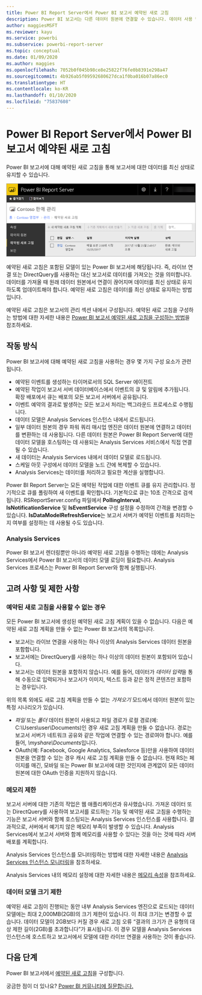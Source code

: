 ```yaml
---
title: Power BI Report Server에서 Power BI 보고서 예약된 새로 고침
description: Power BI 보고서는 다른 데이터 원본에 연결할 수 있습니다. 데이터 사용 방법에 따라 다른 데이터 원본을 사용할 수 있습니다.
author: maggiesMSFT
ms.reviewer: kayu
ms.service: powerbi
ms.subservice: powerbi-report-server
ms.topic: conceptual
ms.date: 01/09/2020
ms.author: maggies
ms.openlocfilehash: 7052b0f045b98ce8e25822f76fe0b8391e298a47
ms.sourcegitcommit: 4b926ab5f09592680627dca1f0ba016b07a86ec0
ms.translationtype: HT
ms.contentlocale: ko-KR
ms.lasthandoff: 01/10/2020
ms.locfileid: "75837608"
---
```

# <a name="power-bi-report-scheduled-refresh-in-power-bi-report-server"></a>Power BI Report Server에서 Power BI 보고서 예약된 새로 고침
Power BI 보고서에 대해 예약된 새로 고침을 통해 보고서에 대한 데이터를 최신 상태로 유지할 수 있습니다.

![Power BI Report Server 내의 예약된 새로 고침](media/scheduled-refresh/scheduled-refresh-success.png)

예약된 새로 고침은 포함된 모델이 있는 Power BI 보고서에 해당됩니다. 즉, 라이브 연결 또는 DirectQuery를 사용하는 대신 보고서로 데이터를 가져오는 것을 의미합니다. 데이터를 가져올 때 원래 데이터 원본에서 연결이 끊어지며 데이터를 최신 상태로 유지하도록 업데이트해야 합니다. 예약된 새로 고침은 데이터를 최신 상태로 유지하는 방법입니다.

예약된 새로 고침은 보고서의 관리 섹션 내에서 구성됩니다. 예약된 새로 고침을 구성하는 방법에 대한 자세한 내용은 [Power BI 보고서 예약된 새로 고침을 구성하는 방법](configure-scheduled-refresh.md)을 참조하세요.

## <a name="how-this-works"></a>작동 방식
Power BI 보고서에 대해 예약된 새로 고침을 사용하는 경우 몇 가지 구성 요소가 관련됩니다.

* 예약된 이벤트를 생성하는 타이머로서의 SQL Server 에이전트
* 예약된 작업이 보고서 서버 데이터베이스에서 이벤트의 큐 및 알림에 추가됩니다. 확장 배포에서 큐는 배포의 모든 보고서 서버에서 공유됩니다.
* 이벤트 예약의 결과로 발생하는 모든 보고서 처리는 백그라운드 프로세스로 수행됩니다.
* 데이터 모델은 Analysis Services 인스턴스 내에서 로드됩니다.
* 일부 데이터 원본의 경우 파워 쿼리 매시업 엔진은 데이터 원본에 연결하고 데이터를 변환하는 데 사용됩니다. 다른 데이터 원본은 Power BI Report Server에 대한 데이터 모델을 호스팅하는 데 사용되는 Analysis Services 서비스에서 직접 연결될 수 있습니다.
* 새 데이터는 Analysis Services 내에서 데이터 모델로 로드됩니다.
* 스케일 아웃 구성에서 데이터 모델을 노드 간에 복제할 수 있습니다.
* Analysis Services는 데이터를 처리하고 필요한 계산을 실행합니다.

Power BI Report Server는 모든 예약된 작업에 대한 이벤트 큐를 유지 관리합니다. 정기적으로 큐를 폴링하여 새 이벤트를 확인합니다. 기본적으로 큐는 10초 간격으로 검색됩니다. RSReportServer.config 파일에서 **PollingInterval**, **IsNotificationService** 및 **IsEventService** 구성 설정을 수정하여 간격을 변경할 수 있습니다. **IsDataModelRefreshService**는 보고서 서버가 예약된 이벤트를 처리하는지 여부를 설정하는 데 사용될 수도 있습니다.

### <a name="analysis-services"></a>Analysis Services
Power BI 보고서 렌더링뿐만 아니라 예약된 새로 고침을 수행하는 데에는 Analysis Services에서 Power BI 보고서의 데이터 모델 로딩이 필요합니다. Analysis Services 프로세스는 Power BI Report Server와 함께 실행됩니다.

## <a name="considerations-and-limitations"></a>고려 사항 및 제한 사항
### <a name="when-scheduled-refresh-cant-be-used"></a>예약된 새로 고침을 사용할 수 없는 경우
모든 Power BI 보고서에 생성된 예약된 새로 고침 계획이 있을 수 없습니다. 다음은 예약된 새로 고침 계획을 만들 수 없는 Power BI 보고서의 목록입니다.

* 보고서는 라이브 연결을 사용하는 하나 이상의 Analysis Services 데이터 원본을 포함합니다.
* 보고서에는 DirectQuery를 사용하는 하나 이상의 데이터 원본이 포함되어 있습니다.
* 보고서는 데이터 원본을 포함하지 않습니다. 예를 들어, 데이터가 *데이터 입력*을 통해 수동으로 입력되거나 보고서가 이미지, 텍스트 등과 같은 정적 콘텐츠만 포함하는 경우입니다.

위의 목록 외에도 새로 고침 계획을 만들 수 없는 *가져오기* 모드에서 데이터 원본이 있는 특정 시나리오가 있습니다.

* *파일* 또는 *폴더* 데이터 원본이 사용되고 파일 경로가 로컬 경로(예: C:\Users\user\Documents)인 경우 새로 고침 계획을 만들 수 없습니다. 경로는 보고서 서버가 네트워크 공유와 같은 작업에 연결할 수 있는 경로여야 합니다. 예를 들어, *\\myshare\Documents*입니다.
* OAuth(예: Facebook, Google Analytics, Salesforce 등)만을 사용하여 데이터 원본을 연결할 수 있는 경우 캐시 새로 고침 계획을 만들 수 없습니다. 현재 RS는 페이지를 매긴, 모바일 또는 Power BI 보고서에 대한 것인지에 관계없이 모든 데이터 원본에 대한 OAuth 인증을 지원하지 않습니다.

### <a name="memory-limits"></a>메모리 제한
보고서 서버에 대한 기존의 작업은 웹 애플리케이션과 유사했습니다. 가져온 데이터 또는 DirectQuery를 사용하여 보고서를 로드하는 기능 및 예약된 새로 고침을 수행하는 기능은 보고서 서버와 함께 호스팅되는 Analysis Services 인스턴스를 사용합니다. 결과적으로, 서버에서 예기치 않은 메모리 부족이 발생할 수 있습니다. Analysis Services에서 보고서 서버와 함께 메모리를 사용할 수 있다는 것을 아는 것에 따라 서버 배포를 계획합니다.

Analysis Services 인스턴스를 모니터링하는 방법에 대한 자세한 내용은 [Analysis Services 인스턴스 모니터링](https://docs.microsoft.com/sql/analysis-services/instances/monitor-an-analysis-services-instance)을 참조하세요.

Analysis Services 내의 메모리 설정에 대한 자세한 내용은 [메모리 속성](https://docs.microsoft.com/sql/analysis-services/server-properties/memory-properties)을 참조하세요.

### <a name="data-model-size-limit"></a>데이터 모델 크기 제한
예약된 새로 고침이 진행되는 동안 내부 Analysis Services 엔진으로 로드되는 데이터 모델에는 최대 2,000MB(2GB)의 크기 제한이 있습니다. 이 최대 크기는 변경할 수 없습니다. 데이터 모델이 2GB보다 커질 경우 새로 고침 오류 “결과의 크기가 큰 유형의 대상 제한 길이(2GB)를 초과합니다”가 표시됩니다. 이 경우 모델을 Analysis Services 인스턴스에 호스트하고 보고서에서 모델에 대한 라이브 연결을 사용하는 것이 좋습니다.

## <a name="next-steps"></a>다음 단계
Power BI 보고서에서 [예약된 새로 고침](configure-scheduled-refresh.md)을 구성합니다.

궁금한 점이 더 있나요? [Power BI 커뮤니티에 질문합니다.](https://community.powerbi.com/)
